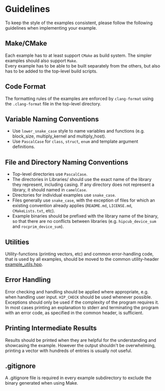 # Guidelines
To keep the style of the examples consistent, please follow the following guidelines when implementing your example.

## Make/CMake
Each example has to at least support `CMake` as build system. The simpler examples should also support `Make`.<br/>
Every example has to be able to be built separately from the others, but also has to be added to the top-level build scripts.

## Code Format
The formatting rules of the examples are enforced by `clang-format` using the `.clang-format` file in the top-level directory.

## Variable Naming Conventions
- Use `lower_snake_case` style to name variables and functions (e.g. block_size, multiply_kernel and multiply_host).
- Use `PascalCase` for `class`, `struct`, `enum` and template argument definitions.

## File and Directory Naming Conventions
- Top-level directories use `PascalCase`.
- The directories in Libraries/ should use the exact name of the library they represent, including casing. If any directory does not represent a library, it should named in `camelCase`.
- Directories for individual examples use `snake_case`.
- Files generally use `snake_case`, with the exception of files for which an existing convention already applies (`README.md`, `LICENSE.md`, `CMakeLists.txt`, etc).
- Example binaries should be prefixed with the library name of the binary, so that there are no conflicts between libraries (e.g. `hipcub_device_sum` and `rocprim_device_sum`).

## Utilities
Utility-functions (printing vectors, etc) and common error-handling code, that is used by all examples, should be moved to the common utility-header [example_utils.hpp](../Common/example_utils.hpp).

## Error Handling
Error checking and handling should be applied where appropriate, e.g. when handling user input. `HIP_CHECK` should be used whenever possible. Exceptions should only be used if the complexity of the program requires it.<br/>
In most cases printing an explanation to stderr and terminating the program with an error code, as specified in the common header, is sufficient.

## Printing Intermediate Results
Results should be printed when they are helpful for the understanding and showcasing the example. However the output shouldn't be overwhelming, printing a vector with hundreds of entries is usually not useful.

## .gitignore
A .gitignore file is required in every example subdirectory to exclude the binary generated when using Make.
